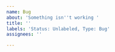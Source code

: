 ```yaml
---
name: Bug
about: 'Something isn''t working '
title: ''
labels: 'Status: Unlabeled, Type: Bug'
assignees: ''

---
```



